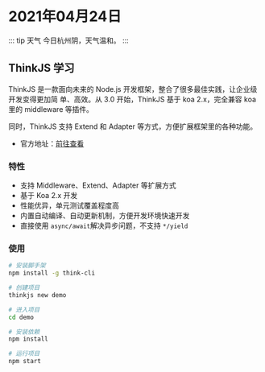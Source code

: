 # 2021年04月24日

::: tip 天气
今日杭州阴，天气温和。
:::

## ThinkJS 学习

ThinkJS 是一款面向未来的 Node.js 开发框架，整合了很多最佳实践，让企业级开发变得更加简
单、高效。从 3.0 开始，ThinkJS 基于 koa 2.x，完全兼容 koa 里的 middleware 等插件。

同时，ThinkJS 支持 Extend 和 Adapter 等方式，方便扩展框架里的各种功能。

- 官方地址：[前往查看](https://thinkjs.org/doc/index.html)

### 特性
- 支持 Middleware、Extend、Adapter 等扩展方式
- 基于 Koa 2.x 开发
- 性能优异，单元测试覆盖程度高
- 内置自动编译、自动更新机制，方便开发环境快速开发
- 直接使用 `async/await`解决异步问题，不支持 `*/yield`

### 使用

``` bash
# 安装脚手架
npm install -g think-cli

# 创建项目
thinkjs new demo

# 进入项目
cd demo

# 安装依赖
npm install

# 运行项目
npm start
```
